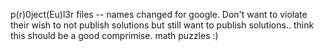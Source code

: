 p(r)0ject(Eu)l3r files -- names changed for google.  Don't want to violate their wish to not publish solutions but still want to publish solutions.. think this should be a good comprimise.  math puzzles :)
